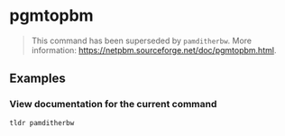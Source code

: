 # pgmtopbm

> This command has been superseded by `pamditherbw`. More information: <https://netpbm.sourceforge.net/doc/pgmtopbm.html>.

## Examples

### View documentation for the current command

```bash
tldr pamditherbw
```
